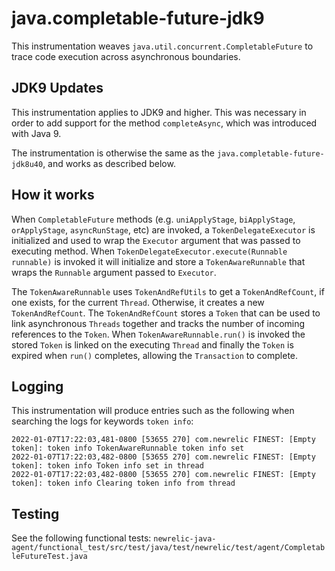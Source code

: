 # java.completable-future-jdk9

This instrumentation weaves `java.util.concurrent.CompletableFuture` to trace code execution across asynchronous boundaries.

## JDK9 Updates

This instrumentation applies to JDK9 and higher. This was necessary in order to add support for the method
`completeAsync`, which was introduced with Java 9. 

The instrumentation is otherwise the same as the `java.completable-future-jdk8u40`, and
works as described below. 

## How it works

When `CompletableFuture` methods (e.g. `uniApplyStage`, `biApplyStage`, `orApplyStage`, `asyncRunStage`, etc) are invoked, a `TokenDelegateExecutor`
is initialized and used to wrap the `Executor` argument that was passed to executing method. When `TokenDelegateExecutor.execute(Runnable runnable)` is
invoked it will initialize and store a `TokenAwareRunnable` that wraps the `Runnable` argument passed to `Executor`.

The `TokenAwareRunnable` uses `TokenAndRefUtils` to get a `TokenAndRefCount`, if one exists, for the  current `Thread`. Otherwise, it creates
a new `TokenAndRefCount`. The `TokenAndRefCount` stores a `Token` that can be used to link asynchronous `Threads` together and tracks the number of incoming references to the `Token`.
When `TokenAwareRunnable.run()` is invoked the stored `Token` is linked on the executing `Thread` and finally the `Token` is expired when `run()` completes,
allowing the `Transaction` to complete.

## Logging

This instrumentation will produce entries such as the following when searching the logs for keywords `token info`:

```
2022-01-07T17:22:03,481-0800 [53655 270] com.newrelic FINEST: [Empty token]: token info TokenAwareRunnable token info set
2022-01-07T17:22:03,482-0800 [53655 270] com.newrelic FINEST: [Empty token]: token info Token info set in thread
2022-01-07T17:22:03,482-0800 [53655 270] com.newrelic FINEST: [Empty token]: token info Clearing token info from thread
```

## Testing

See the following functional tests: `newrelic-java-agent/functional_test/src/test/java/test/newrelic/test/agent/CompletableFutureTest.java`